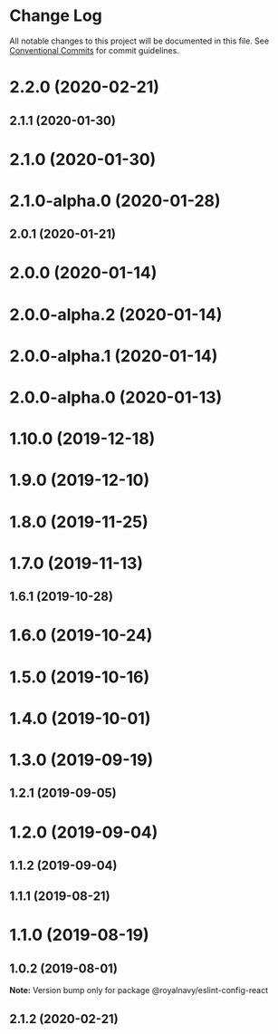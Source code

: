 # Change Log

All notable changes to this project will be documented in this file.
See [Conventional Commits](https://conventionalcommits.org) for commit guidelines.

# 2.2.0 (2020-02-21)



## 2.1.1 (2020-01-30)



# 2.1.0 (2020-01-30)



# 2.1.0-alpha.0 (2020-01-28)



## 2.0.1 (2020-01-21)



# 2.0.0 (2020-01-14)



# 2.0.0-alpha.2 (2020-01-14)



# 2.0.0-alpha.1 (2020-01-14)



# 2.0.0-alpha.0 (2020-01-13)



# 1.10.0 (2019-12-18)



# 1.9.0 (2019-12-10)



# 1.8.0 (2019-11-25)



# 1.7.0 (2019-11-13)



## 1.6.1 (2019-10-28)



# 1.6.0 (2019-10-24)



# 1.5.0 (2019-10-16)



# 1.4.0 (2019-10-01)



# 1.3.0 (2019-09-19)



## 1.2.1 (2019-09-05)



# 1.2.0 (2019-09-04)



## 1.1.2 (2019-09-04)



## 1.1.1 (2019-08-21)



# 1.1.0 (2019-08-19)



## 1.0.2 (2019-08-01)

**Note:** Version bump only for package @royalnavy/eslint-config-react





## 2.1.2 (2020-02-21)
